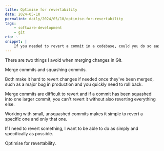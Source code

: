 ```yaml
---
title: Optimise for revertability
date: 2024-05-10
permalink: daily/2024/05/10/optimise-for-revertability
tags:
    - software-development
    - git
cta: ~
snippet: |
    If you needed to revert a commit in a codebase, could you do so easily?
---
```


There are two things I avoid when merging changes in Git.

Merge commits and squashing commits.

Both make it hard to revert changes if needed once they've been merged, such as a major bug in production and you quickly need to roll back.

Merge commits are difficult to revert and if a commit has been squashed into one larger commit, you can't revert it without also reverting everything else.

Working with small, unsquashed commits makes it simple to revert a specific one and only that one.

If I need to revert something, I want to be able to do as simply and specifically as possible.

Optimise for revertability.
